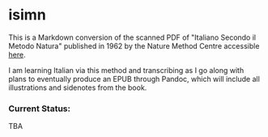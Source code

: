 # isimn

This is a Markdown conversion of the scanned PDF of "Italiano Secondo il Metodo Natura" published in 1962 by the Nature Method Centre accessible [here](https://csclub.uwaterloo.ca/~rfburger/language/L%27italiano%20secondo%20il%20metodo%20natura/L%27italiano%20secondo%20il%20metodo%20natura.pdf).

I am learning Italian via this method and transcribing as I go along with plans to eventually produce an EPUB through Pandoc, which will include all illustrations and sidenotes from the book.

### Current Status:

TBA
<!--stackedit_data:
eyJoaXN0b3J5IjpbMTgxMDM5NTM3Ml19
-->